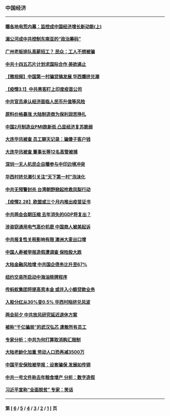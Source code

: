 ### 中国经济
---
#### [曝各地电荒内幕：监控成中国经济增长新动能(上)](../../pages/ncid283/n12783451.md) 
#### [湄公河成中共控制东南亚的“政治筹码”](../../pages/ncid283/n12783829.md) 
#### [广州老板排队高薪招工？ 民众：工人不想被骗](../../pages/ncid283/n12782672.md) 
#### [中共十四五芯片计划求国际合作 美欲遏止](../../pages/ncid283/n12782341.md) 
#### [【微视频】中国第一村骗贷搞发展 华西爆挤兑潮](../../pages/ncid283/n12782462.md) 
#### [【疫情3.1】中共黑客盯上印度疫苗公司](../../pages/ncid283/n12782085.md) 
#### [中共官员承认经济面临人民币升值等风险](../../pages/ncid283/n12781980.md) 
#### [原料价格暴涨 大陆制造商为保利润苦挣扎](../../pages/ncid283/n12781518.md) 
#### [中国2月制造业PMI跌新低 凸显经济复苏脆弱](../../pages/ncid283/n12781607.md) 
#### [大连华讯被查 员工聊天记录：骗傻子客户钱](../../pages/ncid283/n12781266.md) 
#### [大连华讯被查 董事长等12名高管被捕](../../pages/ncid283/n12780749.md) 
#### [深圳一无人机民企自曝参与中印边境冲突](../../pages/ncid283/n12780661.md) 
#### [华西村挤兑潮引关注“天下第一村”泡沫化](../../pages/ncid283/n12780501.md) 
#### [中共无预警封杀 台湾朝野掀起抢救凤梨行动](../../pages/ncid283/n12780243.md) 
#### [【疫情2.28】欧盟或三个月内推出疫苗证书](../../pages/ncid283/n12780129.md) 
#### [中共两会会期压缩 去年消失的GDP将复出？](../../pages/ncid283/n12780127.md) 
#### [涉盗窃通用电气高价机密 中国商人被美起诉](../../pages/ncid283/n12779369.md) 
#### [中共报复性关税影响有限 澳洲大麦出口增](../../pages/ncid283/n12779370.md) 
#### [中国人寿被举报造假遭调查 保险股大跌](../../pages/ncid283/n12779450.md) 
#### [大陆金融风险增 中共国企债务比升至67%](../../pages/ncid283/n12779343.md) 
#### [纽约交易所启动中海油除牌程序](../../pages/ncid283/n12778855.md) 
#### [传蚂蚁集团将提高资本金 或并入小额贷款业务](../../pages/ncid283/n12778670.md) 
#### [入股分红从30%变0.5% 华西村陷挤兑风波](../../pages/ncid283/n12778695.md) 
#### [两会前夕 中共放风研究延迟退休方案](../../pages/ncid283/n12778126.md) 
#### [被称“千亿骗局”的武汉弘芯 遣散所有员工](../../pages/ncid283/n12778408.md) 
#### [专家分析：中共为何打算取消购汇限制](../../pages/ncid283/n12778089.md) 
#### [大陆老龄化加重 劳动人口恐再减3500万](../../pages/ncid283/n12777833.md) 
#### [中国平安保险被举报：设套骗保 发展如传销](../../pages/ncid283/n12777780.md) 
#### [中共一号文件称去年粮食增产 分析：数字造假](../../pages/ncid283/n12777845.md) 
#### [习近平宣称“全面脱贫” 专家：笑话](../../pages/ncid283/n12777336.md) 

---
#### 第 [ [6](./6.md) / [5](./5.md) / [4](./4.md) / [3](./3.md) / [2](./2.md) / [1](./1.md) ] 页
